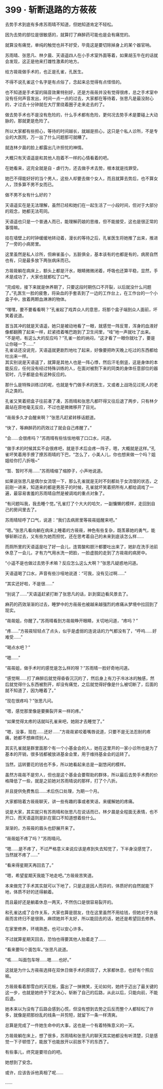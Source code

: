 # 399 · 斩断退路的方莜莜

去势手术到底有多疼苏雨晴不知道，但她知道肯定不轻松。

因为去势的部位是很敏感的，就算打了麻醉药可能也是会有痛觉的。

就算没有痛觉，单纯的触觉也并不好受，毕竟这是要切除掉身上的某个器官呐。

苏雨晴、张思凡、林夕晨、天语遥四人在小手术室外面等着，如果胡玉牛在的话就会发现，这正是他来打雌性激素的地方。

给方莜莜做手术的，也正是孔雀，孔医生。

不得不说孔雀这个名字是有点俗了，念起来总觉得有点怪怪的。

也不知道是手术室的隔音效果特别好，还是方莜莜并没有觉得很疼，总之手术室中没有任何声音发出，时间一点一点的过去，大家都在等待着，张思凡是最没耐心的，才过去十分钟就在大厅里绕着圈子走来走去的了。

做去势手术也不是没有危险的，什么手术都有危险，更何况去势手术是要碰上大动脉的，那就更是危险了。

所以大家都有些担心，等待的时间越长，就越是担心，这只是个私人诊所，不是专业的大医院，万一出了什么问题那可就糟了。

就连林夕晨的脸上都露出几许担忧的神情。

大概只有天语遥是和其他人抱着不一样的心情看着的吧。

在她看来，这完全就是自 - 虐行为，还去做手术去势，根本就是找罪受。

她巴不得能好好的当个男人，这些人却要去做个女人，而且就算去势后，也不算女人，顶多算不男不女而已。

做不男不女有什么好的？

天语遥实在是无法理解，虽然已经和她们在一起生活了一小段时间，但对于大部分的观念，她都无法苟同。

天语遥也只是一个普通人而已，能理解药娘的思维，但不能接受，这也是很正常的事情嘛。

挂在墙壁上的时钟缓缓地转动着，漫长的等待之后，孔雀医生将她推了出来，推进了一旁的小病房里。

这里虽然是私人诊所，但麻雀虽小，五脏俱全，基本该有的也都是有的，病房自然也有，只是最多放下两张病床而已。

方莜莜躺在病床上，额头上都是汗水，眼睛微微闭着，呼吸也还算平稳，显然，手术是成功了，大家也就都松了口气。

“完成啦，接下来就是休养期了，只要这段时期伤口不开裂，以后就没什么问题了。”孔医生一脸的疲惫，将染血的手套丢到了一边的工作台上，在工作台的一个小盒子中，放着两颗血淋淋的物体。

“嘿嘿，要不要看看啊？”孔雀起了戏弄众人的意思，将那个盒子端到众人面前，坏笑着说道。

首当其冲的就是天语遥，她只是被动地看了一眼，就感觉一阵反胃，浑身的血液好像都翻腾了起来一样，赶紧捂着嘴巴跑到了卫生间里，“哇”地一声就吐了出来。\
“不是吧，有这么大的反应吗？”孔雀一脸的纳闷，“这才看了一眼你就吐了，要是让你碰一下……”\
孔雀话还没说完，天语遥就更剧烈地吐了起来，好像要把昨天晚上吃过的东西都给吐出来一样。\
其实别说是天语遥了，就算是其他人也是一阵心悸，然后汗毛倒竖，这是身体的本能反应，任何没有经过特殊训练的人，在面对被割下来的同类的身体任意部位的器官时，几乎都是会有这种反应的。

那什么是特殊训练过的呢，也就是专门做手术的医生，又或者上战场见过死人的老兵之类的。

孔雀又笑着把盒子往前凑了凑，苏雨晴和张思凡都吓得又往后退了两步，只有林夕晨站在原地毫无反应，不过也是微微移开了目光。

“莜莜多久才会醒来啊？”张思凡赶紧转移话题道。

“快了，等麻醉药的药效过了就会自己疼醒了。”

“会……会很疼吗？”苏雨晴有些怯怯地咽了口口水，问道。

“做手术的时候其实不会很疼吧，就是手术后会疼一阵子，嗯，大概就是这样。”孔雀坏笑着用手撩了撩苏雨晴的下巴，“怎么了，小美人儿，你也想来做一个吗？姐姐给你打八折哦\~”

“暂、暂时不用……”苏雨晴缩了缩脖子，小声地说道。

如果说张思凡是偶尔女流氓一下，那么孔雀就是无时不刻都处于女流氓的状态，之前刚一进来，知道来的都是男孩子的时候，孔雀就坏笑着把所有人都给调戏了一遍，最容易害羞的苏雨晴自然是被调戏的重点对象了。

“有问题叫我，我去睡个觉。”孔雀打了个大大的哈欠，一副慵懒的模样，走回到自己的房间里去了。

苏雨晴轻呼了口气，说道：“我们去病房里等莜莜姐醒来吧。”

“嗯。”张思凡看向躺在病床上睡着的方莜莜，神色有些复杂，既羡慕她的勇气，能够斩断过去，又有些为她而担忧，还在思考着自己的未来到底该怎么样……

而厕所里的天语遥是吐了好一会儿，连胃酸和胆汁都要吐出来了，她趴在洗手池前休息了一会儿，才有力气用水洗一把脸，一脸虚脱的走到了方莜莜的病房中。

“小遥不是也做过去势手术嘛？反应怎么这么大啊？”张思凡疑惑地问道。

天语遥喝了口水，声音有些沙哑地说道：“可我，没有见过啊……”

“其实还好啦，不是很……”

“别说了……”天语遥赶紧打断了张思凡的话，趴到窗边看风景去了。

麻药的药效渐渐的过去，睡梦中的方莜莜也被越来越强烈的疼痛从梦境中拉回到了现实。

“莜莜姐，你醒了。”苏雨晴看到方莜莜睁开眼睛，关切地问道，“疼吗？”

“疼……”方莜莜轻轻点了点头，似乎是虚弱的连说话的力气都没有了，“呼呜……好难受……”

“喝点水吧？”

“嗯……”

“莜莜姐，做手术时的感觉是怎么样的呀？”苏雨晴一脸好奇地问道。

“感觉啊……打了麻醉后就觉得昏昏沉沉的了，然后身上有刀子冷冰冰的触感，然后就觉得什么东西被割开，却没有痛觉，之后就觉得好像是什么被切断了，后面的就不知道了，因为睡着了。”

“现在很疼吗？”张思凡问。

“嗯，感觉那里像是要撕裂开来一样的疼。”

“如果觉得太疼的话就叫孔雀来吧，她刚才去睡觉了。”

“嗯，没事，现在……还好……”方莜莜紧咬着嘴唇说道，只要不是无法忍耐的疼痛，她都不想麻烦别人。

其实孔雀就是群里面那个有一个小基金会的人，她在这里开的一家小诊所也是为了基本的开销，很多钱都被放进基金会里，用于维持基金会的运转了。

当然，运转要花的钱也不多，所以她看起来总是一副悠闲的模样。

虽然方莜莜不是穷人，但也是这个基金会要帮助的群体，所以最后去势手术费的价格降低了一些，就是之前她对苏雨晴说的那样，打了个八折。

并且提供免费售后……术后伤口处理，为期一个月。

大家都陪着方莜莜聊天，讲一些有趣的事或者笑话，来缓解她的疼痛。

说是大家，其实就只有苏雨晴和张思凡在说话而已，林夕晨是全程面无表情，也不开口，而天语遥则是趴在窗口不知道想着些什么。

渐渐的，方莜莜的眉头也舒展开来了。

“莜莜姐不疼了吗？”苏雨晴问。

“嗯……是不疼了，不过严格意义来说应该是疼到失去知觉了，下半身没感觉了，当然就不疼了……”

“看来得星期天再回去了。”

“嗯，希望星期天我能下地走吧。”方莜莜苦笑道。

本来做完了手术其实就可以下地了，只是这是因人而异的，体质好的自然就能下地，体质不好的还得躺着。

而且最好还是躺着休息一两天，不然伤口是很容易裂开的。

和孔雀达成了合作关系，大家也算是朋友，住在这里虽然不用给钱，但她对于方莜莜而言终归不是很熟，麻烦她并不太好，所以能回去的话，她还是希望回去修养。

在家里修养，环境熟悉，也可以安心许多。

不过就算星期天回去，恐怕也得要其他人抬着走了……

“看来要叫个面包车。”张思凡说道。

“咳……叫面包车呀……嗯……也好。”

这就是为什么方莜莜选择在双休日做手术的原因了，大家都休息，也好有个照应嘛。

方莜莜看着那雪白的天花板，露出了一抹微笑，无论如何，她终于迈出了最关键的这一步，也就是她终于下定决心，斩断了自己的后路，从此以后，只能向前，不能后退。

她本来以为没有了后路会感到心慌，但没有想到去势之后反而整个人都轻松了许多，就像是把那纷乱的线条一并剪短，就留下一条一样清爽。

总算是完成了一件她生命中的大事，这也是一个有着特殊意义的一天。

方莜莜躺在床上，想了很多，苏雨晴和张思凡的聊天其实她都没有听清楚，只是感觉一下子顿悟了，能放下也能放开以前放不下的东西了。

有些事儿，终究是要坦白的吧。

她想到了安念。

或许，应该告诉他真相了呢……

……
